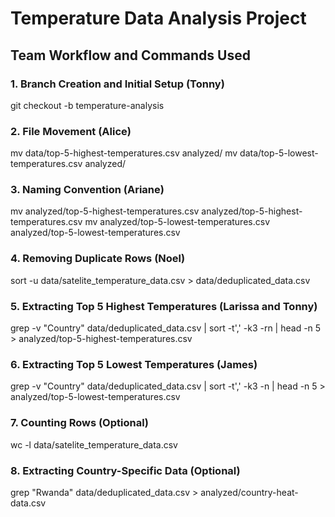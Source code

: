 # Temperature Data Analysis Project

## Team Workflow and Commands Used

### 1. Branch Creation and Initial Setup (Tonny)
git checkout -b temperature-analysis

### 2. File Movement (Alice)
mv data/top-5-highest-temperatures.csv analyzed/
mv data/top-5-lowest-temperatures.csv analyzed/

### 3. Naming Convention (Ariane)
mv analyzed/top-5-highest-temperatures.csv analyzed/top-5-highest-temperatures.csv
mv analyzed/top-5-lowest-temperatures.csv analyzed/top-5-lowest-temperatures.csv

### 4. Removing Duplicate Rows (Noel)
sort -u data/satelite_temperature_data.csv > data/deduplicated_data.csv

### 5. Extracting Top 5 Highest Temperatures (Larissa and Tonny)
grep -v "Country" data/deduplicated_data.csv | sort -t',' -k3 -rn | head -n 5 > analyzed/top-5-highest-temperatures.csv

### 6. Extracting Top 5 Lowest Temperatures (James)
grep -v "Country" data/deduplicated_data.csv | sort -t',' -k3 -n | head -n 5 > analyzed/top-5-lowest-temperatures.csv

### 7. Counting Rows (Optional)
wc -l data/satelite_temperature_data.csv

### 8. Extracting Country-Specific Data (Optional)
grep "Rwanda" data/deduplicated_data.csv > analyzed/country-heat-data.csv
